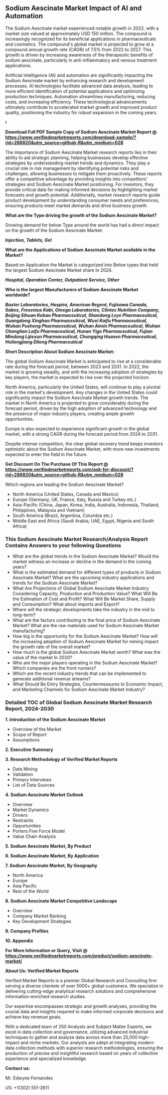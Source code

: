 <h2>Sodium Aescinate Market Impact of AI and Automation</h2><p>The Sodium Aescinate market experienced notable growth in 2022, with a market size valued at approximately USD 150 million. The compound is increasingly recognized for its beneficial applications in pharmaceuticals and cosmetics. The compound's global market is projected to grow at a compound annual growth rate (CAGR) of 7.5% from 2022 to 2027. This growth is driven by increasing awareness of the therapeutic benefits of sodium aescinate, particularly in anti-inflammatory and venous treatment applications.</p><p>Artificial intelligence (AI) and automation are significantly impacting the Sodium Aescinate market by enhancing research and development processes. AI technologies facilitate advanced data analysis, leading to more efficient identification of potential applications and optimizing production techniques. Automation streamlines manufacturing, reducing costs, and increasing efficiency. These technological advancements ultimately contribute to accelerated market growth and improved product quality, positioning the industry for robust expansion in the coming years.</p>t</p><p id="" class=""><strong>Download Full PDF Sample Copy of Sodium Aescinate Market Report @ <a href="https://www.verifiedmarketreports.com/download-sample/?rid=288820&utm_source=github-R&utm_medium=028" target="_blank">https://www.verifiedmarketreports.com/download-sample/?rid=288820&utm_source=github-R&utm_medium=028</a></strong></p><p>The importance of&nbsp;Sodium Aescinate Market research reports lies in their ability to aid strategic planning, helping businesses develop effective strategies by understanding market trends and dynamics. They play a crucial role in risk management by identifying potential risks and challenges, allowing businesses to mitigate them proactively. These reports offer a competitive advantage by providing insights into competitors' strategies and Sodium Aescinate Market positioning. For investors, they provide critical data for making informed decisions by highlighting market forecasts and growth potential. Additionally, market research reports guide product development by understanding consumer needs and preferences, ensuring products meet market demands and drive business growth.</p><p><strong>What are the&nbsp;Type driving the growth of the Sodium Aescinate Market?</strong></p><p id="" class="">Growing demand for below Type around the world has had a direct impact on the growth of the Sodium Aescinate Market:</p><em><strong>Injection, Tablets, Gel</strong></em></p><strong>What are the&nbsp;Applications&nbsp;of Sodium Aescinate Market available in the Market?</strong></p><p id="" class="">Based on Application the Market is categorized into Below types that held the largest Sodium Aescinate Market share In 2024.</p><em><strong>Hospital, Operation Center, Outpatient Service, Other</strong></em></p><strong>Who is the largest Manufacturers of Sodium Aescinate Market worldwide?</strong></p><p><em><strong>Baxter Laboratories, Hospira, American Regent, Fujisawa Canada, Sabex, Fresenius Kabi, Omega Laboratories, Clintec Nutrition Company, Beijing Sihuan Kebao Pharmaceutical, Shandong Lvye Pharmaceutical, Guangdong Xinghao Pharmaceutical, Wuxi Kaifu Pharmaceutical, Wuhan Pusheng Pharmaceutical, Wuhan Aimin Pharmaceutical, Wuhan Changlian Laifu Pharmaceutical, Hunan Yige Pharmaceutical, Fujian Mindong Lijiexun Pharmaceutical, Chongqing Huasen Pharmaceutical, Heilongjiang Dilong Pharmaceutical</strong></em></p><p id="" class=""><strong>Short Description About Sodium Aescinate Market:</strong></p><p>The global Sodium Aescinate Market is anticipated to rise at a considerable rate during the forecast period, between 2023 and 2031. In 2022, the market is growing steadily, and with the increasing adoption of strategies by key players, the market is expected to rise over the projected horizon.</p><p>North America, particularly the United States, will continue to play a pivotal role in the market's development. Any changes in the United States could significantly impact the Sodium Aescinate Market growth trends. The market in North America is projected to grow considerably during the forecast period, driven by the high adoption of advanced technology and the presence of major industry players, creating ample growth opportunities.</p><p>Europe is also expected to experience significant growth in the global market, with a strong CAGR during the forecast period from 2024 to 2031.</p><p>Despite intense competition, the clear global recovery trend keeps investors optimistic about the Sodium Aescinate Market, with more new investments expected to enter the field in the future.</p><p id="" class=""><strong>Get Discount On The Purchase Of This Report @ <a href="https://www.verifiedmarketreports.com/ask-for-discount/?rid=288820&utm_source=github-R&utm_medium=028" target="_blank">https://www.verifiedmarketreports.com/ask-for-discount/?rid=288820&utm_source=github-R&utm_medium=028</a></strong></p>Which regions are leading the Sodium Aescinate Market?</p><ul><li>North America (United States, Canada and Mexico)</li><li>Europe (Germany, UK, France, Italy, Russia and Turkey etc.)</li><li>Asia-Pacific (China, Japan, Korea, India, Australia, Indonesia, Thailand, Philippines, Malaysia and Vietnam)</li><li>South America (Brazil, Argentina, Columbia etc.)</li><li>Middle East and Africa (Saudi Arabia, UAE, Egypt, Nigeria and South Africa)</li></ul><h3 id="" class="">This Sodium Aescinate Market Research/Analysis Report Contains Answers to your following Questions</h3><ul><li>What are the global trends in the Sodium Aescinate Market? Would the market witness an increase or decline in the demand in the coming years?</li><li>What is the estimated demand for different types of products in Sodium Aescinate Market? What are the upcoming industry applications and trends for the Sodium Aescinate Market?</li><li>What Are Projections of Global Sodium Aescinate Market Industry Considering Capacity, Production and Production Value? What Will Be the Estimation of Cost and Profit? What Will Be Market Share, Supply and Consumption? What about imports and Export?</li><li>Where will the strategic developments take the industry in the mid to long-term?</li><li>What are the factors contributing to the final price of Sodium Aescinate Market? What are the raw materials used for Sodium Aescinate Market manufacturing?</li><li>How big is the opportunity for the Sodium Aescinate Market? How will the increasing adoption of Sodium Aescinate Market for mining impact the growth rate of the overall market?</li><li>How much is the global Sodium Aescinate Market worth? What was the value of the market In 2020?</li><li>Who are the major players operating in the Sodium Aescinate Market? Which companies are the front runners?</li><li>Which are the recent industry trends that can be implemented to generate additional revenue streams?</li><li>What Should Be Entry Strategies, Countermeasures to Economic Impact, and Marketing Channels for Sodium Aescinate Market Industry?</li></ul><h3 id="" class="">Detailed TOC of Global Sodium Aescinate Market Research Report, 2024-2030</h3><p id="" class=""><strong>1. Introduction of the Sodium Aescinate Market</strong></p><ul><li>Overview of the Market</li><li>Scope of Report</li><li>Assumptions</li></ul><p id="" class=""><strong>2. Executive Summary</strong></p><p id="" class=""><strong>3. Research Methodology of Verified Market Reports</strong></p><ul><li>Data Mining</li><li>Validation</li><li>Primary Interviews</li><li>List of Data Sources</li></ul><p id="" class=""><strong>4. Sodium Aescinate Market Outlook</strong></p><ul><li>Overview</li><li>Market Dynamics</li><li>Drivers</li><li>Restraints</li><li>Opportunities</li><li>Porters Five Force Model</li><li>Value Chain Analysis</li></ul><p id="" class=""><strong>5. Sodium Aescinate Market, By Product</strong></p><p id="" class=""><strong>6. Sodium Aescinate Market, By Application</strong></p><p id="" class=""><strong>7. Sodium Aescinate Market, By Geography</strong></p><ul><li>North America</li><li>Europe</li><li>Asia Pacific</li><li>Rest of the World</li></ul><p id="" class=""><strong>8. Sodium Aescinate Market Competitive Landscape</strong></p><ul><li>Overview</li><li>Company Market Ranking</li><li>Key Development Strategies</li></ul><p id="" class=""><strong>9. Company Profiles</strong></p><p id="" class=""><strong>10. Appendix</strong></p><p id="" class=""><strong>For More Information or Query, Visit @ <a href="https://www.verifiedmarketreports.com/product/sodium-aescinate-market/" target="_blank">https://www.verifiedmarketreports.com/product/sodium-aescinate-market/</a></strong></p><p id="" class=""><strong>About Us: Verified Market Reports</strong></p><p id="" class="">Verified Market Reports is a premier Global Research and Consulting firm serving a diverse clientele of over 5000+ global customers. We specialize in delivering cutting-edge analytical research solutions and comprehensive information-enriched research studies.</p><p id="" class="">Our expertise encompasses strategic and growth analyses, providing the crucial data and insights required to make informed corporate decisions and achieve key revenue goals.</p><p id="" class="">With a dedicated team of 250 Analysts and Subject Matter Experts, we excel in data collection and governance, utilizing advanced industrial techniques to gather and analyze data across more than 25,000 high-impact and niche markets. Our analysts are adept at integrating modern data collection methods with superior research methodologies, ensuring the production of precise and insightful research based on years of collective experience and specialized knowledge.</p><p id="" class=""><strong>Contact us:</strong></p><p id="" class="">Mr. Edwyne Fernandes</p><p id="" class="">US: +1(302) 551-2611</p>
